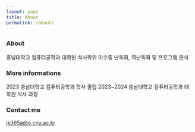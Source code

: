 ```yaml
---
layout: page
title: About
permalink: /about/
---
```

### About
충남대학교 컴퓨터공학과 대학원 석사학위 이수중
난독화, 역난독화 및 프로그램 분석

### More informations
2023 충남대학교 컴퓨터공학과 학사 졸업
2023~2024 충남대학교 컴퓨터공학과 대학원 석사 과정

### Contact me

[jk365a@o.cnu.ac.kr](mailto:jk365a@o.cnu.ac.kr)
